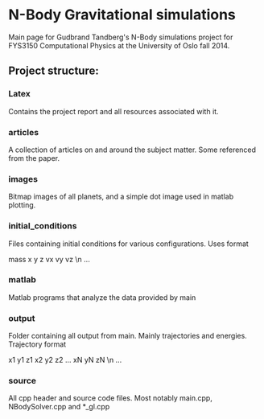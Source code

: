 # N-Body Gravitational simulations

Main page for Gudbrand Tandberg's N-Body simulations project for FYS3150 Computational Physics
at the University of Oslo fall 2014. 

## Project structure:

### Latex
Contains the project report and all resources associated with it.

### articles
A collection of articles on and around the subject matter. Some referenced from the paper. 

### images
Bitmap images of all planets, and a simple dot image used in matlab plotting.

### initial_conditions
Files containing initial conditions for various configurations. Uses format

mass x y z vx vy vz \n
...

### matlab
Matlab programs that analyze the data provided by main

### output
Folder containing all output from main. Mainly trajectories and energies. Trajectory format

x1 y1 z1 x2 y2 z2 ... xN yN zN \n
...

### source
All cpp header and source code files. Most notably main.cpp, NBodySolver.cpp and *_gl.cpp

